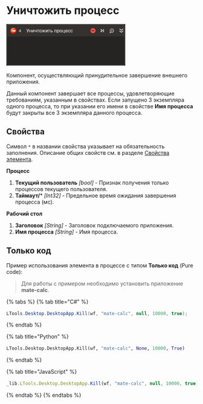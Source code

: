 # Уничтожить процесс

![](../../../.gitbook/assets1/kill-process-activity.png)

Компонент, осуществляющий принудительное завершение внешнего приложения.

Данный компонент завершает все процессы, удовлетворяющие требованиям, указанным в свойствах. 
Если запущено 3 экземпляра одного процесса, то при указании его имени в свойстве **Имя процесса** будут закрыты все 3 экземпляра данного процесса.  

## Свойства
Символ `*` в названии свойства указывает на обязательность заполнения. 
Описание общих свойств см. в разделе [Свойства элемента](https://docs.primo-rpa.ru/primo-rpa/primo-studio/process/elements#svoistva-elementa).

**Процесс**
1. **Текущий пользователь** *[bool]* - Признак получения только процессов текущего пользователя.  
1. **Таймаут/*** *[Int32]* - Предельное время ожидания завершения процесса (мс).  

**Рабочий стол**
1. **Заголовок** *[String]* - Заголовок подключаемого приложения.  
1. **Имя процесса** *[String]* - Имя процесса.  

## Только код  
Пример использования элемента в процессе с типом **Только код** (Pure code):
> Для работы с примером необходимо установить приложение **mate-calc**.

{% tabs %}
{% tab title="C#" %}
```csharp
LTools.Desktop.DesktopApp.Kill(wf, "mate-calc", null, 10000, true);
```
{% endtab %}

{% tab title="Python" %}
```python
LTools.Desktop.DesktopApp.Kill(wf, "mate-calc", None, 10000, True)
```
{% endtab %}

{% tab title="JavaScript" %}
```javascript
_lib.LTools.Desktop.DesktopApp.Kill(wf, "mate-calc", null, 10000, true);
```
{% endtab %}
{% endtabs %}
